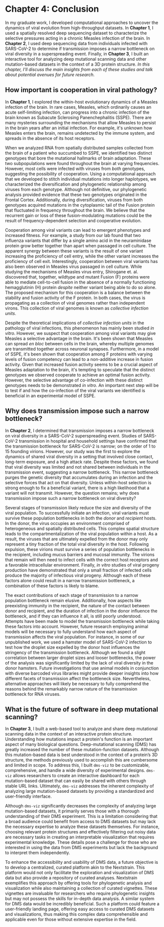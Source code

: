# Chapter 4: Conclusion

In my graduate work, I developed computational approaches to uncover the dynamics of viral evolution from high-throughput datasets. In **Chapter 1**, I used a spatially resolved deep sequencing dataset to characterize the selective pressures acting in a chronic Measles infection of the brain. In **Chapter 2**, I used deep sequencing data from individuals infected with SARS-CoV-2 to determine if transmission imposes a narrow bottleneck on viral diversity in a superspreading event. Finally, in **Chapter 3**, I built an interactive tool for analyzing deep mutational scanning data and other mutation-based datasets in the context of a 3D protein structure. *In this chapter, I'll discuss the main insights from each of these studies and talk about potential avenues for future research.*

## How important is cooperation in viral pathology?

In **Chapter 1**, I explored the within-host evolutionary dynamics of a Measles infection of the brain. In rare cases, Measles, which ordinarily causes an acute self-limiting infection, can progress into a chronic infection of the brain known as Subacute Sclerosing Panenchephalitis (SSPE). There are many mysteries surrounding the mechanisms that allow Measles to persist in the brain years after an initial infection. For example, it's unknown how Measles enters the brain, remains undetected by the immune system, and spreads in the absence of its host receptors.

When we analyzed RNA from spatially distributed samples collected from the brain of a patient who succumbed to SSPE, we identified two distinct genotypes that bore the mutational hallmarks of brain adaptation. These two subpopulations were found throughout the brain at varying frequencies. However, most cells were infected with viruses from *both* genotypes, suggesting the possibility of cooperation. Using a computational approach that we developed to stitch individual mutations into longer haplotypes, we characterized the diversification and phylogenetic relationship among viruses from each genotype. Although not definitive, our phylogenetic analysis provided evidence that these two genotypes originated in the Frontal Cortex. Additionally, during diversification, viruses from both genotypes acquired mutations in the cytoplasmic tail of the Fusion protein that fluctuated in frequency throughout the brain. We believe that the recurrent gain or loss of these fusion-modulating mutations could be the result of frequency-dependent selection and cooperative evolution.

Cooperation among viral variants can lead to emergent phenotypes and increased fitness. For example, a study from our lab found that two influenza variants that differ by a single amino acid in the neuraminidase protein grow better together than apart when passaged in cell culture. The apparent synergy between these variants is the result of one variant increasing the proficiency of cell entry, while the other variant increases the proficiency of cell exit. Interestingly, cooperation between viral variants has also been observed in Measles virus passaged in cell culture. While studying the mechanisms of Measles virus entry, Shirogane et. al. discovered that, together, wildtype and mutant Fusion (F) proteins were able to mediate cell-to-cell fusion in the absence of a normally functioning hemagglutinin (H) protein *despite* neither variant being able to do so alone. The proposed mechanism for this cooperation is a balance between the stability and fusion activity of the F protein. In both cases, the virus is propagating as a collection of viral genomes rather than independent virons. This collection of viral genomes is known as *collective infection units*.

Despite the theoretical implications of *collective infection units* in the pathology of viral infections, this phenomenon has mainly been studied *in vitro*. However, we suspect that cooperation among viral variants may give Measles a selective advantage in the brain. It's been shown that Measles can spread *en bloc* between cells in the brain, whereby multiple genomes are transmitted together across neuronal synapses. Furthermore, in a model of SSPE, it's been shown that cooperation among F proteins with varying levels of fusion competency can lead to a non-additive increase in fusion activity. Given that increased fusion activity seems to be a crucial aspect of Measles adaptation to the brain, it's tempting to speculate that the distinct genotypes we observed cooperate to achieve an optimal fusion activity. However, the selective advantage of co-infection with these distinct genotypes needs to be demonstrated *in vitro*. An important next step will be to test if and how the co-infection of the viral variants we identified is beneficial in an experimental model of SSPE.

## Why does transmission impose such a narrow bottleneck?

In **Chapter 2**, I determined that transmission imposes a narrow bottleneck on viral diversity in a SARS-CoV-2 superspreading event. Studies of SARS-CoV-2 transmission in hospital and household settings have confirmed that the transmission bottleneck for SARS-CoV-2 is narrow; on the order of 1 to 15 founding virions. However, our study was the first to explore the dynamics of shared viral diversity in a setting that involved close contact, long-term exposure, and a high attack rate. Despite these factors, we found that viral diversity was limited and not shared between individuals in the transmission event, suggesting a narrow bottleneck. This narrow bottleneck purges the genetic diversity that accumulates during an infection and the selective forces that act on that diversity. Unless within-host selection is strong enough to fix a beneficial variant, there is a high likelihood that a variant will not transmit. However, the question remains; why does transmission impose such a narrow bottleneck on viral diversity?

Several stages of transmission likely reduce the size and diversity of the viral population. To successfully initiate an infection, viral variants must survive these population bottlenecks in both the *donor* and *recipient* hosts. In the donor, the virus occupies an environment comprised of heterogeneous and spatially distributed cells. This complex spatial structure leads to the compartmentalization of the viral population within a host. As a result, the viruses that are ultimately expelled from the donor may only represent a tiny fraction of the total viral diversity in the host. Following expulsion, these virions must survive a series of population bottlenecks in the recipient, including mucus barriers and mucosal immunity. The virions that remain will then need to infect cells with the correct host receptors and a favorable intracellular environment. Finally, *in vitro* studies of viral progeny production have demonstrated that only a small fraction of infected cells produce the majority of infectious viral progeny. Although each of these factors alone could result in a narrow transmission bottleneck, a combination of these factors is likely to blame.

The exact contributions of each stage of transmission to a narrow population bottleneck remain elusive. Additionally, how aspects like preexisting immunity in the recipient, the nature of the contact between donor and recipient, and the duration of infection in the donor influence the bottleneck, and if they can influence it all, is still poorly understood. Attempts have been made to model the transmission bottleneck while taking these factors into account. However, future research employing animal models will be necessary to fully understand how each aspect of transmission affects the viral population. For instance, in some of our unpublished work, we used a hamster model of SARS-CoV-2 infection to test how the droplet size expelled by the donor host influences the stringency of the transmission bottleneck. Although we found a slight correlation between larger droplet sizes and looser bottlenecks, the power of the analysis was significantly limited by the lack of viral diversity in the donor hamsters. Future investigations that use animal models in conjunction with diverse barcoded virus libraries might provide deeper insights into how different facets of transmission affect the bottleneck size. Nevertheless, alternative approaches will likely be necessary to fully comprehend the reasons behind the remarkably narrow nature of the transmission bottleneck for RNA viruses.

## What is the future of software in deep mutational scanning?

In **Chapter 3**, I built a web-based tool to analyze and share deep mutational scanning data in the context of an interactive protein structure. Understanding how mutations impact a protein's function is an important aspect of many biological questions. Deep-mutational scanning (DMS) has greatly increased the number of these mutation-function datasets. Although this mutation-based data is best understood in the context of a protein’s 3D structure, the methods previously used to accomplish this are cumbersome and limited in scope. To address this, I built `dms-viz` to be customizable, comprehensive, and handle a wide diversity of experimental designs. `dms-viz` allows researchers to create an interactive dashboard for each mutation-based dataset that can easily be shared with others through stable URL links. Ultimately, `dms-viz` addresses the inherent complexity of analyzing large mutation-based datasets by providing a standardized and user-friendly interface.

Although `dms-viz` significantly decreases the complexity of analyzing large mutation-based datasets, it primarily serves those with a thorough understanding of their DMS experiment. This is a limitation considering that a broad audience could benefit from access to DMS datasets but may lack the necessary expertise to analyze these datasets themselves. For instance, choosing relevant protein structures and effectively filtering out noisy data are necessary tasks in creating an interpretable visualization that requires experimental knowledge. These details pose a challenge for those who are interested in using the data from DMS experiments but lack the background to interpret them independently. 

To enhance the accessibility and usability of DMS data, a future objective is to develop a centralized, curated platform akin to the Nextstrain. This platform would not only facilitate the exploration and visualization of DMS data but also provide a repository of curated analyses. Nextstrain exemplifies this approach by offering tools for phylogenetic analysis and visualization while also maintaining a collection of curated vignettes. These vignettes are invaluable for researchers who require phylogenetic insights but may not possess the skills for in-depth data analysis. A similar system for DMS data would be incredibly beneficial. Such a platform could feature a user-friendly landing page, offering easy access to curated DMS datasets and visualizations, thus making this complex data comprehensible and applicable even for those without extensive expertise in the field.

